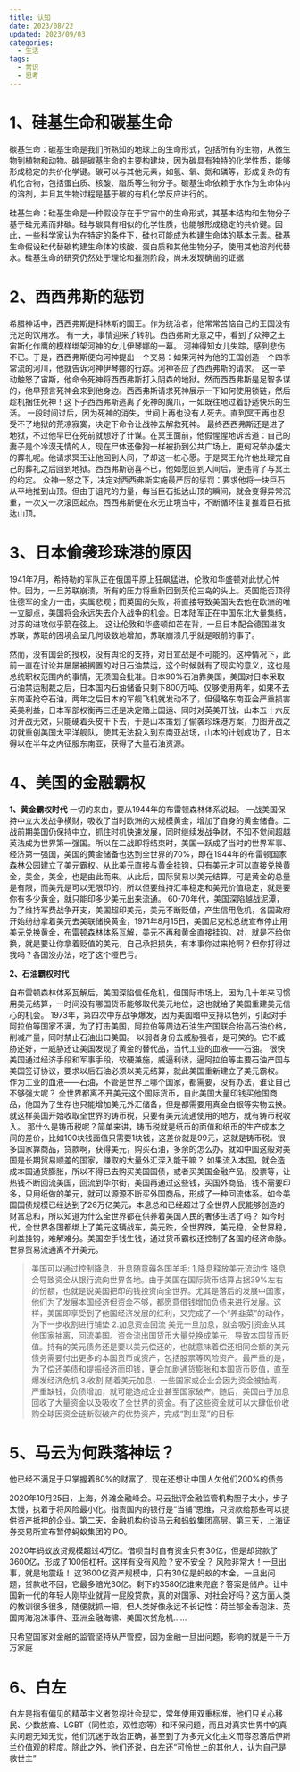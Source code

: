 ```yaml
---
title: 认知
date: 2023/08/22
updated: 2023/09/03
categories:
  - 生活
tags:
  - 常识
  - 思考
---
```



# 1、硅基生命和碳基生命
碳基生命：碳基生命是我们所熟知的地球上的生命形式，包括所有的生物，从微生物到植物和动物。碳是碳基生命的主要构建块，因为碳具有独特的化学性质，能够形成稳定的共价化学键。碳可以与其他元素，如氢、氧、氮和磷等，形成复杂的有机化合物，包括蛋白质、核酸、脂质等生物分子。碳基生命依赖于水作为生命体内的溶剂，并且其生物过程是基于碳的有机化学反应进行的。

硅基生命：硅基生命是一种假设存在于宇宙中的生命形式，其基本结构和生物分子基于硅元素而非碳。硅与碳具有相似的化学性质，也能够形成稳定的共价键。因此，一些科学家认为在特定的条件下，硅也可能成为构建生命体的基本元素。硅基生命假设硅代替碳构建生命体的核酸、蛋白质和其他生物分子，使用其他溶剂代替水。硅基生命的研究仍然处于理论和推测阶段，尚未发现确凿的证据

# 2、西西弗斯的惩罚

希腊神话中，西西弗斯是科林斯的国王。作为统治者，他常常苦恼自己的王国没有充足的饮用水。
有一天，事情迎来了转机。西西弗斯无意之中，看到了众神之王宙斯化作鹰的模样绑架河神的女儿伊琴娜的一幕。
河神得知女儿失踪，感到悲伤不已。于是，西西弗斯便向河神提出一个交易：如果河神为他的王国创造一个四季常流的河川，他就告诉河神伊琴娜的行踪。河神答应了西西弗斯的请求。
这一举动触怒了宙斯，他命令死神将西西弗斯打入阴森的地狱。然而西西弗斯是足智多谋的，他早预言死神会来到他身边。西西弗斯请求死神展示一下如何使用锁链，然后趁机捆住死神！这下子西西弗斯逃离了死神的魔爪，一如既往地过着舒适快乐的生活。
一段时间过后，因为死神的消失，世间上再也没有人死去。直到冥王再也忍受不了地狱的荒凉寂寞，决定下命令让战神去解救死神。
最终西西弗斯还是进了地狱，不过他早已在死前就想好了计谋。在冥王面前，他假惺惺地诉苦道：自己的妻子是个冷漠无情的人，现在尸体还像狗一样被扔到公共广场上，更何况举办盛大的葬礼呢。他请求冥王让他回到人间，了却这一桩心愿。于是冥王允许他处理完自己的葬礼之后回到地狱。西西弗斯窃喜不已，他如愿回到人间后，便违背了与冥王的约定。
众神一怒之下，决定对西西弗斯实施最严厉的惩罚：要求他将一块巨石从平地推到山顶。但由于诅咒的力量，每当巨石抵达山顶的瞬间，就会变得异常沉重，一次又一次滚回起点。西西弗斯便在永无止境当中，不断循环往复推着巨石抵达山顶。

# 3、日本偷袭珍珠港的原因

1941年7月，希特勒的军队正在俄国平原上狂飙猛进，伦敦和华盛顿对此忧心忡忡。因为，一旦苏联崩溃，所有的压力将重新回到英伦三岛的头上。英国能否顶得住德军的全力一击，实属悲观；而英国的失败，将直接导致美国失去他在欧洲的唯一立脚点，美国将会永远失去介入战争的机会。日本陆军正在中国东北大量集结，对苏的进攻似乎箭在弦上。
这让伦敦和华盛顿如芒在背，一旦日本配合德国进攻苏联，苏联的困境会呈几何级数地增加，苏联崩溃几乎就是眼前的事了。

然而，没有国会的授权，没有舆论的支持，对日宣战是不可能的。这种情况下，此前一直在讨论并屡屡被搁置的对日石油禁运，这个时候就有了现实的意义，这也是总统职权范围内的事情，无须国会批准。日本90%石油靠美国，美国对日本采取石油禁运制裁之后，日本国内石油储备只剩下800万吨、仅够使用两年，如果不去东南亚抢夺石油，两年之后日本的军舰飞机就发动不了，但侵略东南亚会严重损害英美利益，日本军部权衡再三还是决定赌上国运、同时对英美开战，山本五十六反对开战无效，只能硬着头皮干下去，于是山本策划了偷袭珍珠港方案，力图开战之初就重创美国太平洋舰队，使其无法投入到东南亚战场，山本的计划成功了，日本得以在半年之内征服东南亚，获得了大量石油资源。

# 4、美国的金融霸权


**1、黄金霸权时代**
一切的来由，要从1944年的布雷顿森林体系说起。  一战美国保持中立大发战争横财，吸收了当时欧洲的大规模黄金，增加了自身的黄金储备。二战前期美国仍保持中立，抓住时机快速发展，同时继续发战争财，不知不觉间超越英法成为世界第一强国。所以在二战即将结束时，美国一跃成了当时的世界军事、经济第一强国，美国的黄金储备也达到全世界的70%，即在1944年的布雷顿国家森林公园建立了美元霸权。从此美元直接与黄金挂钩，只有美元才可以直接兑换黄金，美金，美金，也是由此而来。从此后，国际贸易以美元结算。可是黄金的总量是有限，而美元是可以无限印的，所以但要维持汇率稳定和美元价值稳定，就是要你有多少黄金，就只能印多少美元出来流通。  60-70年代，美国深陷越战泥潭，为了维持军费战争开支，美国超印美元，美元不断贬值，产生信用危机，各国政府开始纷纷拿着美元去美联储换黄金，1971年8月15日，美国尼克松总统宣布停止用美元兑换黄金，布雷顿森林体系瓦解，美元不再和黄金直接挂钩。对，就是不给你换，就是要让你拿着贬值的美元，自己承担损失，有本事你过来抢啊？但你打得过我吗？各国没办法，吃了这个哑巴亏。  


**2、石油霸权时代**

自布雷顿森林体系瓦解后，美国深陷信任危机，但国际市场上，因为几十年来习惯用美元结算，一时间没有哪国货币能够取代美元地位，这也就给了美国重建美元信心的机会。  1973年，第四次中东战争爆发，因为美国暗中支持以色列，引起对手阿拉伯等国家不满，为了打击美国，阿拉伯等周边石油生产国联合抬高石油价格，削减产量，同时禁止石油出口美国。  以弱者身份去威胁强者，是可笑的。它不威胁还好，一威胁还让美国发现了黄金的替代品，当代工业的血液——石油。  很快美国通过经济手段和军事手段，软硬兼施，威逼利诱，逼阿拉伯等主要石油产国与美国签订协议，要求以后石油必须以美元结算，就此美国重新建立了美元霸权。  作为工业的血液——石油，不管是世界上哪个国家，都需要，没有办法，谁让自己不够强大呢？  全世界都离不开美元这个国际货币，自此美国大量印钱买他国商品，他国为了生存也只能增加美元外汇储备，但是都需要用真金白银等实物去换。就这样美国开始收取全世界的铸币税，只要有美元流通使用的地方，就有铸币税收入。  那什么是铸币税呢？简单来讲，铸币税就是纸币的面值和纸币的生产成本之间的差价，比如100块钱面值只需要1块钱，这差价就是99元，这就是铸币税。很多国家靠商品，贷款啊，获得美元，购买石油，多余的怎么办，就如中国这般对美国是长期贸易顺差的国家，赚取的大量外汇深入能干嘛？  如果流入本国，就会造成本国通货膨胀，所以不得已去购买美国国债，或者买美国金融产品，股票等，让热钱不断回流美国，回流到华尔街，美国再通过这些钱，买国外商品，钱不需要印多，只用纸做的美元，就可以源源不断买外国商品，形成了一种回流体系。如今美国国债规模已经达到了26万亿美元，本息总和已经超过了全世界人民能够创造的财富总和，所以知道为什么全世界都在供养着美国人民的奢侈生活了吗？  如今时代，全世界各国都绑上了美元这辆战车，美元跌，全世界跌，美元稳，全世界稳，利益挂钩，难解难分。美国空手钱生钱，通过货币霸权还控制了各国的经济命脉。  世界贸易流通离不开美元。

>美国可以通过控制降息，升息随意薅各国羊毛:
>1.降息释放美元流动性
>降息会导致资金从银行流向世界各地。由于美国在国际货币结算占据39%左右的份额，也就是说美国把印的钱投资向全世界。尤其是落后的发展中国家，他们为了发展本国经济但资金不够，都愿意借钱增加负债来进行发展。这样，美国即享受到了他国经济发展的红利，又完成了一个“养韭菜”的动作，为下一步收割进行铺垫
>2.加息资金回流
>美元一旦加息，就会吸引资金从其他国家抽离，回流美国。资金流出国货币大量兑换成美元，导致本国货币贬值。持有的美元债务还是要以美元偿还的，也就意味着偿还相同金额的美元债务需要付出更多的本国货币或资产，包括股票等风险资产。最严重的是，为了偿还美债和提振经济而印钱，更会加剧通货膨胀和本国货币贬值，直至爆发经济危机
>3.收割
>随着美元加息，一些国家或企业会因为资金被抽离，严重缺钱，负债增加，就可能造成企业甚至国家破产。随后，美国由于加息回收了大量资金以及吸收了全世界的资金。有了这些资金就可以大肆低价收购全球因资金链断裂破产的优势资产，完成“割韭菜”的目标

# 5、马云为何跌落神坛？

他已经不满足于只掌握着80%的财富了，现在还想让中国人欠他们200%的债务

2020年10月25日，上海，外滩金融峰会。马云批评金融监管机构胆子太小，步子太慢，执着于将风险最小化。指责国内的银行是“当铺”思维，只贷款给那些可以提供资产抵押的企业。第二天，金融机构约谈马云和蚂蚁集团高层。第三天，上海证券交易所宣布暂停蚂蚁集团的IPO。

2020年蚂蚁放贷规模超过4万亿。借呗当时自有资金只有30亿，但是却贷款了3600亿，形成了100倍杠杆。这样有没有风险？安不安全？ 风险非常大！一旦出事，就是地震级！ 这3600亿资产规模中，只有30亿是蚂蚁的本金，一旦出问题，贷款收不回，它最多赔光30亿。剩下的3580亿谁来兜底？答案是储户。让中国新一代的年轻人刚毕业就背一屁股贷款，真的对国家、对社会好吗？这方面人类的教训很多很多，随便就抓一把，但人类好像永远不长记性：荷兰郁金香泡沫、英国南海泡沫事件、亚洲金融海啸、美国次贷危机…… 

只希望国家对金融的监管坚持从严管控，因为金融一旦出问题，影响的就是千千万万家庭

# 6、白左

白左是指有偏见的精英主义者忽视社会现实，常年使用双重标准，他们只关心移民、少数族裔、LGBT（同性恋，双性恋等）和环保问题，而且对真实世界中的真实问题无知无觉，他们沉迷于政治正确，甚至到了为多元文化主义而容忍落后伊斯兰价值观的程度。除此之外，他们还说，白左还“可怜世上的其他人，认为自己是救世主”



